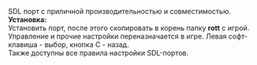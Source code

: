 SDL порт с приличной производительностью и совместимостью.  
**Установка:**  
Установить порт, после этого скопировать в корень папку **rott** с игрой.  
Управление и прочие настройки переназначается в игре. Левая софт-клавиша - выбор, кнопка С - назад.  
Также доступны все правила настройки  SDL-портов.